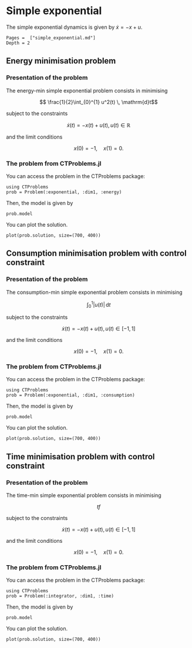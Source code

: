 # Simple exponential

The simple exponential dynamics is given by $\dot{x} = -x + u$.

```@contents
Pages =  ["simple_exponential.md"]
Depth = 2
```

## Energy minimisation problem

### Presentation of the problem

The energy-min simple exponential problem consists in minimising

```math
    \frac{1}{2}\int_{0}^{1} u^2(t) \, \mathrm{d}t
```

subject to the constraints

```math
    \dot x(t) = - x(t) + u(t), u(t) \in \mathbb{R}
```

and the limit conditions

```math
    x(0) = -1, \quad x(1) = 0.
```

### The problem from CTProblems.jl

You can access the problem in the CTProblems package:

```@example main
using CTProblems
prob = Problem(:exponential, :dim1, :energy)
```

Then, the model is given by

```@example main
prob.model
```

You can plot the solution.

```@example main
plot(prob.solution, size=(700, 400))
```

## Consumption minimisation problem with control constraint

### Presentation of the problem

The consumption-min simple exponential problem consists in minimising

```math
    \int_{0}^{1} |u(t)| \, \mathrm{d}t
```

subject to the constraints

```math
    \dot x(t) = - x(t) + u(t), u(t) \in [-1,1]
```

and the limit conditions

```math
    x(0) = -1, \quad x(1) = 0.
```

### The problem from CTProblems.jl

You can access the problem in the CTProblems package:

```@example main
using CTProblems
prob = Problem(:exponential, :dim1, :consumption)
```

Then, the model is given by

```@example main
prob.model
```

You can plot the solution.

```@example main
plot(prob.solution, size=(700, 400))
```

## Time minimisation problem with control constraint

### Presentation of the problem

The time-min simple exponential problem consists in minimising

```math
    tf
```

subject to the constraints

```math
    \dot x(t) = - x(t) + u(t), u(t) \in [-1,1]
```

and the limit conditions

```math
    x(0) = -1, \quad x(1) = 0.
```

### The problem from CTProblems.jl

You can access the problem in the CTProblems package:

```@example main
using CTProblems
prob = Problem(:integrator, :dim1, :time)
```

Then, the model is given by

```@example main
prob.model
```

You can plot the solution.

```@example main
plot(prob.solution, size=(700, 400))
```
